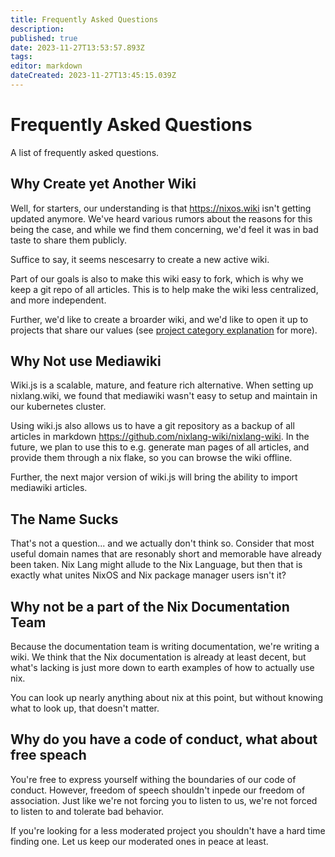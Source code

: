 ```yaml
---
title: Frequently Asked Questions
description: 
published: true
date: 2023-11-27T13:53:57.893Z
tags: 
editor: markdown
dateCreated: 2023-11-27T13:45:15.039Z
---
```


# Frequently Asked Questions
A list of frequently asked questions.

## Why Create yet Another Wiki

Well, for starters, our understanding is that https://nixos.wiki isn't getting updated anymore. We've heard various rumors about the reasons for this being the case, and while we find them concerning, we'd feel it was in bad taste to share them publicly. 

Suffice to say, it seems nescesarry to create a new active wiki.

Part of our goals is also to make this wiki easy to fork, which is why we keep a git repo of all articles. This is to help make the wiki less centralized, and more independent.

Further, we'd like to create a broarder wiki, and we'd like to open it up to projects that share our values (see [project category explanation](/projects/info) for more).

## Why Not use Mediawiki

Wiki.js is a scalable, mature, and feature rich alternative. When setting up nixlang.wiki, we found that mediawiki wasn't easy to setup and maintain in our kubernetes cluster.

Using wiki.js also allows us to have a git repository as a backup of all articles in markdown https://github.com/nixlang-wiki/nixlang-wiki. In the future, we plan to use this to e.g. generate man pages of all articles, and provide them through a nix flake, so you can browse the wiki offline.

Further, the next major version of wiki.js will bring the ability to import mediawiki articles.

## The Name Sucks

That's not a question... and we actually don't think so. Consider that most useful domain names that are resonably short and memorable have already been taken. Nix Lang might allude to the Nix Language, but then that is exactly what unites NixOS and Nix package manager users isn't it?

## Why not be a part of the Nix Documentation Team

Because the documentation team is writing documentation, we're writing a wiki. We think that the Nix documentation is already at least decent, but what's lacking is just more down to earth examples of how to actually use nix.

You can look up nearly anything about nix at this point, but without knowing what to look up, that doesn't matter.

## Why do you have a code of conduct, what about free speach

You're free to express yourself withing the boundaries of our code of conduct. However, freedom of speech shouldn't inpede our freedom of association. Just like we're not forcing you to listen to us, we're not forced to listen to and tolerate bad behavior.

If you're looking for a less moderated project you shouldn't have a hard time finding one. Let us keep our moderated ones in peace at least.

